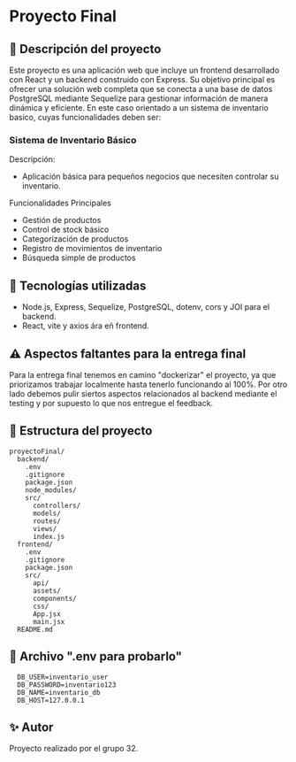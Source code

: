 # Proyecto Final

## 📌 Descripción del proyecto

Este proyecto es una aplicación web que incluye un frontend desarrollado con React y un backend construido con Express. Su objetivo principal es ofrecer una solución web completa que se conecta a una base de datos PostgreSQL mediante Sequelize para gestionar información de manera dinámica y eficiente. En este caso orientado a un sistema de inventario basico, cuyas funcionalidades deben ser: 

###  Sistema de Inventario Básico
Descripción:
  - Aplicación básica para pequeños negocios que necesiten controlar su inventario.

Funcionalidades Principales
  - Gestión de productos
  - Control de stock básico
  - Categorización de productos
  - Registro de movimientos de inventario
  - Búsqueda simple de productos

## 🚀 Tecnologías utilizadas

- Node.js, Express, Sequelize, PostgreSQL, dotenv, cors y JOI para el backend.
- React, vite y axios ára eñ frontend.

## ⚠ Aspectos faltantes para la entrega final

Para la entrega final tenemos en camino "dockerizar" el proyecto, ya que priorizamos trabajar localmente hasta tenerlo funcionando al 100%. Por otro lado debemos pulir siertos aspectos relacionados al backend mediante el testing y por supuesto lo que nos entregue el feedback.

## 📂 Estructura del proyecto

```
proyectoFinal/
  backend/
    .env
    .gitignore
    package.json
    node_modules/
    src/
      controllers/
      models/
      routes/
      views/
      index.js
  frontend/
    .env
    .gitignore
    package.json
    src/
      api/
      assets/
      components/
      css/
      App.jsx
      main.jsx
  README.md
```

## 🧧 Archivo ".env para probarlo"
```
  DB_USER=inventario_user
  DB_PASSWORD=inventario123
  DB_NAME=inventario_db
  DB_HOST=127.0.0.1
```

## ✨ Autor

Proyecto realizado por el grupo 32.

